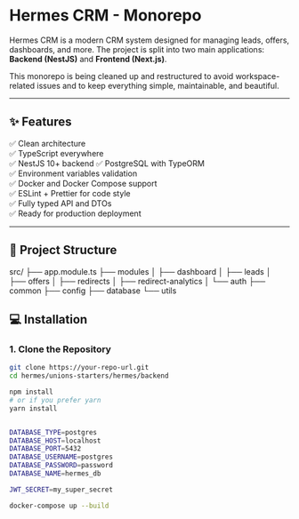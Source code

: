 # Hermes CRM - Monorepo

Hermes CRM is a modern CRM system designed for managing leads, offers, dashboards, and more. The project is split into two main applications: **Backend (NestJS)** and **Frontend (Next.js)**.

This monorepo is being cleaned up and restructured to avoid workspace-related issues and to keep everything simple, maintainable, and beautiful.

---

## ✨ Features

✅ Clean architecture  
✅ TypeScript everywhere  
✅ NestJS 10+ backend
✅ PostgreSQL with TypeORM  
✅ Environment variables validation  
✅ Docker and Docker Compose support  
✅ ESLint + Prettier for code style  
✅ Fully typed API and DTOs  
✅ Ready for production deployment

---

## 📂 Project Structure

src/
├── app.module.ts
├── modules
│ ├── dashboard
│ ├── leads
│ ├── offers
│ ├── redirects
│ ├── redirect-analytics
│ └── auth
├── common
├── config
├── database
└── utils

## 💻 Installation

### 1. Clone the Repository

```bash
git clone https://your-repo-url.git
cd hermes/unions-starters/hermes/backend

npm install
# or if you prefer yarn
yarn install


DATABASE_TYPE=postgres
DATABASE_HOST=localhost
DATABASE_PORT=5432
DATABASE_USERNAME=postgres
DATABASE_PASSWORD=password
DATABASE_NAME=hermes_db

JWT_SECRET=my_super_secret

docker-compose up --build
```
